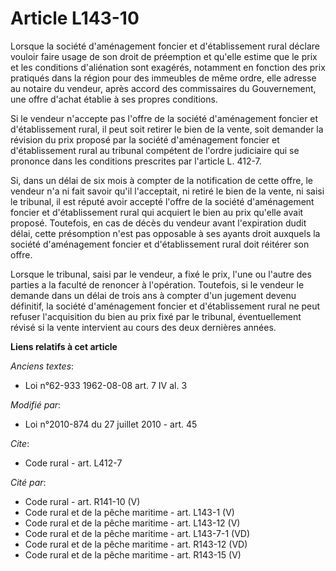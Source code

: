 # Article L143-10

Lorsque la société d'aménagement foncier et d'établissement rural déclare vouloir faire usage de son droit de préemption et
qu'elle estime que le prix et les conditions d'aliénation sont exagérés, notamment en fonction des prix pratiqués dans la
région pour des immeubles de même ordre, elle adresse au notaire du vendeur, après accord des commissaires du Gouvernement,
une offre d'achat établie à ses propres conditions. 

Si le vendeur n'accepte pas l'offre de la société d'aménagement foncier et d'établissement rural, il peut soit retirer le
bien de la vente, soit demander la révision du prix proposé par la société d'aménagement foncier et d'établissement rural au
tribunal compétent de l'ordre judiciaire qui se prononce dans les conditions prescrites par l'article L. 412-7.

Si, dans un délai de six mois à compter de la notification de cette offre, le vendeur n'a ni fait savoir qu'il l'acceptait,
ni retiré le bien de la vente, ni saisi le tribunal, il est réputé avoir accepté l'offre de la société d'aménagement foncier
et d'établissement rural qui acquiert le bien au prix qu'elle avait proposé. Toutefois, en cas de décès du vendeur avant
l'expiration dudit délai, cette présomption n'est pas opposable à ses ayants droit auxquels la société d'aménagement foncier
et d'établissement rural doit réitérer son offre. 

Lorsque le tribunal, saisi par le vendeur, a fixé le prix, l'une ou l'autre des parties a la faculté de renoncer à
l'opération. Toutefois, si le vendeur le demande dans un délai de trois ans à compter d'un jugement devenu définitif, la
société d'aménagement foncier et d'établissement rural ne peut refuser l'acquisition du bien au prix fixé par le tribunal,
éventuellement révisé si la vente intervient au cours des deux dernières années.

**Liens relatifs à cet article**

_Anciens textes_:

  - Loi n°62-933 1962-08-08 art. 7 IV al. 3

_Modifié par_:

  - Loi n°2010-874 du 27 juillet 2010 - art. 45

_Cite_:

  - Code rural - art. L412-7

_Cité par_:

  - Code rural - art. R141-10 (V)
  - Code rural et de la pêche maritime - art. L143-1 (V)
  - Code rural et de la pêche maritime - art. L143-12 (V)
  - Code rural et de la pêche maritime - art. L143-7-1 (VD)
  - Code rural et de la pêche maritime - art. R143-12 (VD)
  - Code rural et de la pêche maritime - art. R143-15 (V)
